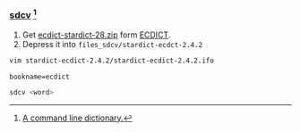 ### [sdcv](https://github.com/Dushistov/sdcv) [^1]

1. Get [ecdict-stardict-28.zip](https://github.com/skywind3000/ECDICT/releases) form [ECDICT](https://github.com/skywind3000/ECDICT).
2. Depress it into `files_sdcv/stardict-ecdct-2.4.2`

```sh
vim stardict-ecdict-2.4.2/stardict-ecdict-2.4.2.ifo
```

```
bookname=ecdict
```

```sh
sdcv <word>
```

[^1]: [A command line dictionary.](https://nchrs.xyz/stardict.html)